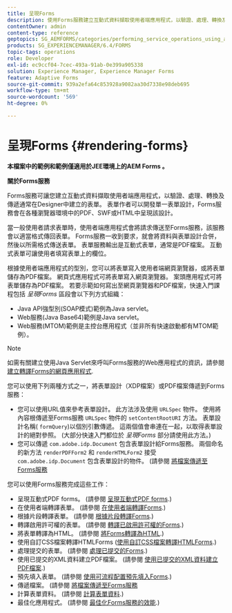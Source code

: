 ```yaml
---
title: 呈現Forms
description: 使用Forms服務建立互動式資料擷取使用者端應用程式，以驗證、處理、轉換及傳遞通常在Designer中建立的表單。 表單作者可以開發單一表單設計，Forms服務會在各種瀏覽器環境中的PDF、SWF或HTML中呈現該設計。
contentOwner: admin
content-type: reference
geptopics: SG_AEMFORMS/categories/performing_service_operations_using_apis
products: SG_EXPERIENCEMANAGER/6.4/FORMS
topic-tags: operations
role: Developer
exl-id: ec9ccf04-7cec-493a-91ab-0e399a905338
solution: Experience Manager, Experience Manager Forms
feature: Adaptive Forms
source-git-commit: 939a2efa64c853928a9082aa30d7338e98deb695
workflow-type: tm+mt
source-wordcount: '569'
ht-degree: 0%

---
```


# 呈現Forms {#rendering-forms}

**本檔案中的範例和範例僅適用於JEE環境上的AEM Forms 。**

**關於Forms服務**

Forms服務可讓您建立互動式資料擷取使用者端應用程式，以驗證、處理、轉換及傳遞通常在Designer中建立的表單。 表單作者可以開發單一表單設計，Forms服務會在各種瀏覽器環境中的PDF、SWF或HTML中呈現該設計。

當一般使用者請求表單時，使用者端應用程式會將請求傳送至Forms服務，該服務會以適當格式傳回表單。 Forms服務一收到要求，就會將資料與表單設計合併，然後以所需格式傳送表單。 表單服務輸出是互動式表單，通常是PDF檔案。 互動式表單可讓使用者填寫表單上的欄位。

根據使用者端應用程式的型別，您可以將表單寫入使用者端網頁瀏覽器，或將表單儲存為PDF檔案。 網頁式應用程式可將表單寫入網頁瀏覽器。 案頭應用程式可將表單儲存為PDF檔案。 若要示範如何寫出至網頁瀏覽器和PDF檔案，快速入門課程包括 *呈現Forms* 區段會以下列方式組織：

* Java API強型別(SOAP模式)範例為Java servlet。
* Web服務(Java Base64)範例是Java servlet。
* Web服務(MTOM)範例是主控台應用程式（並非所有快速啟動都有MTOM範例）。

>[!NOTE]
>
>如需有關建立使用Java Servlet來呼叫Forms服務的Web應用程式的資訊，請參閱 [建立轉譯Forms的網頁應用程式](/help/forms/developing/creating-web-applications-renders-forms.md).

您可以使用下列兩種方式之一，將表單設計（XDP檔案）或PDF檔案傳遞到Forms服務：

* 您可以使用URL值來參考表單設計。 此方法涉及使用 `URLSpec` 物件。 使用將內容根傳遞至Forms服務 `URLSpec` 物件的 `setContentRootURI` 方法。 表單設計名稱( `formQuery`)以個別引數傳遞。 這兩個值會串連在一起，以取得表單設計的絕對參照。 (大部分快速入門都位於 *呈現Forms* 部分請使用此方法。)
* 您可以傳遞 `com.adobe.idp.Document` 包含表單設計給Forms服務。 兩個命名的新方法 `renderPDFForm2` 和 `renderHTMLForm2` 接受 `com.adobe.idp.Document` 包含表單設計的物件。 (請參閱 [將檔案傳遞至Forms服務](/help/forms/developing/passing-documents-forms-service.md)

您可以使用Forms服務完成這些工作：

* 呈現互動式PDF forms。 (請參閱 [呈現互動式PDF forms](/help/forms/developing/rendering-interactive-pdf-forms.md).)
* 在使用者端轉譯表單。 (請參閱 [在使用者端轉譯Forms](/help/forms/developing/rendering-forms-client.md).)
* 根據片段轉譯表單。 (請參閱 [根據片段轉譯Forms](/help/forms/developing/rendering-forms-based-fragments.md).)
* 轉譯啟用許可權的表單。 (請參閱 [轉譯已啟用許可權的Forms](/help/forms/developing/rendering-rights-enabled-forms.md).)
* 將表單轉譯為HTML。 (請參閱 [將Forms轉譯為HTML](/help/forms/developing/rendering-forms-html.md).)
* 使用自訂CSS檔案轉譯HTMLForms ([使用自訂CSS檔案轉譯HTMLForms](/help/forms/developing/rendering-html-forms-using-custom.md).)
* 處理提交的表單。 (請參閱 [處理已提交的Forms](/help/forms/developing/handling-submitted-forms.md).)
* 使用已提交的XML資料建立PDF檔案。 (請參閱 [使用已提交的XML資料建立PDF檔案](/help/forms/developing/creating-pdf-documents-submitted-xml.md).)
* 預先填入表單。 (請參閱 [使用可流程配置預先填入Forms](/help/forms/developing/prepopulating-forms-flowable-layouts.md).)
* 傳遞檔案。 (請參閱 [將檔案傳遞至Forms服務](/help/forms/developing/passing-documents-forms-service.md)
* 計算表單資料。 (請參閱 [計算表單資料](/help/forms/developing/calculating-form-data.md).)
* 最佳化應用程式。 (請參閱 [最佳化Forms服務的效能](/help/forms/developing/optimizing-performance-forms-service.md).)
